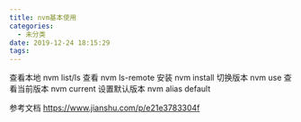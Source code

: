 ```yaml
---
title: nvm基本使用
categories:
  - 未分类
date: 2019-12-24 18:15:29
tags:
---
```

查看本地
nvm list/ls
查看
nvm ls-remote
安装
nvm install <version>
切换版本
nvm use <version>
查看当前版本
nvm current
设置默认版本
nvm alias default <version>

参考文档
https://www.jianshu.com/p/e21e3783304f